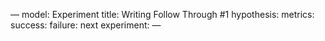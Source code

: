 —
model: Experiment
title: Writing Follow Through #1
hypothesis:
metrics:
success:
failure:
next experiment:
—